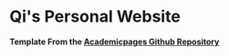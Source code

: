 # Qi's Personal Website
**Template From the [Academicpages Github Repository](https://github.com/academicpages/academicpages.github.io)**

